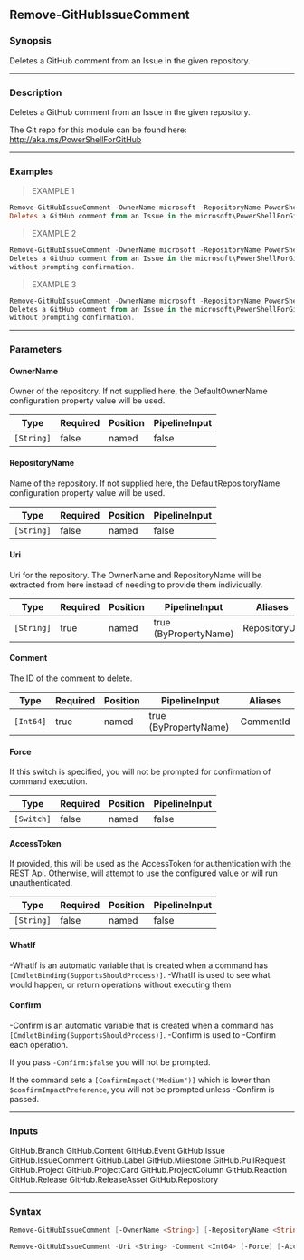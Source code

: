 Remove-GitHubIssueComment
-------------------------

### Synopsis
Deletes a GitHub comment from an Issue in the given repository.

---

### Description

Deletes a GitHub comment from an Issue in the given repository.

The Git repo for this module can be found here: http://aka.ms/PowerShellForGitHub

---

### Examples
> EXAMPLE 1

```PowerShell
Remove-GitHubIssueComment -OwnerName microsoft -RepositoryName PowerShellForGitHub -Comment 1
Deletes a GitHub comment from an Issue in the microsoft\PowerShellForGitHub project.
```
> EXAMPLE 2

```PowerShell
Remove-GitHubIssueComment -OwnerName microsoft -RepositoryName PowerShellForGitHub -Comment 1 -Confirm:$false
Deletes a Github comment from an Issue in the microsoft\PowerShellForGitHub project
without prompting confirmation.
```
> EXAMPLE 3

```PowerShell
Remove-GitHubIssueComment -OwnerName microsoft -RepositoryName PowerShellForGitHub -Comment 1 -Force
Deletes a GitHub comment from an Issue in the microsoft\PowerShellForGitHub project
without prompting confirmation.
```

---

### Parameters
#### **OwnerName**
Owner of the repository.
If not supplied here, the DefaultOwnerName configuration property value will be used.

|Type      |Required|Position|PipelineInput|
|----------|--------|--------|-------------|
|`[String]`|false   |named   |false        |

#### **RepositoryName**
Name of the repository.
If not supplied here, the DefaultRepositoryName configuration property value will be used.

|Type      |Required|Position|PipelineInput|
|----------|--------|--------|-------------|
|`[String]`|false   |named   |false        |

#### **Uri**
Uri for the repository.
The OwnerName and RepositoryName will be extracted from here instead of needing to provide
them individually.

|Type      |Required|Position|PipelineInput        |Aliases      |
|----------|--------|--------|---------------------|-------------|
|`[String]`|true    |named   |true (ByPropertyName)|RepositoryUrl|

#### **Comment**
The ID of the comment to delete.

|Type     |Required|Position|PipelineInput        |Aliases  |
|---------|--------|--------|---------------------|---------|
|`[Int64]`|true    |named   |true (ByPropertyName)|CommentId|

#### **Force**
If this switch is specified, you will not be prompted for confirmation of command execution.

|Type      |Required|Position|PipelineInput|
|----------|--------|--------|-------------|
|`[Switch]`|false   |named   |false        |

#### **AccessToken**
If provided, this will be used as the AccessToken for authentication with the
REST Api.  Otherwise, will attempt to use the configured value or will run unauthenticated.

|Type      |Required|Position|PipelineInput|
|----------|--------|--------|-------------|
|`[String]`|false   |named   |false        |

#### **WhatIf**
-WhatIf is an automatic variable that is created when a command has ```[CmdletBinding(SupportsShouldProcess)]```.
-WhatIf is used to see what would happen, or return operations without executing them
#### **Confirm**
-Confirm is an automatic variable that is created when a command has ```[CmdletBinding(SupportsShouldProcess)]```.
-Confirm is used to -Confirm each operation.

If you pass ```-Confirm:$false``` you will not be prompted.

If the command sets a ```[ConfirmImpact("Medium")]``` which is lower than ```$confirmImpactPreference```, you will not be prompted unless -Confirm is passed.

---

### Inputs
GitHub.Branch
GitHub.Content
GitHub.Event
GitHub.Issue
GitHub.IssueComment
GitHub.Label
GitHub.Milestone
GitHub.PullRequest
GitHub.Project
GitHub.ProjectCard
GitHub.ProjectColumn
GitHub.Reaction
GitHub.Release
GitHub.ReleaseAsset
GitHub.Repository

---

### Syntax
```PowerShell
Remove-GitHubIssueComment [-OwnerName <String>] [-RepositoryName <String>] -Comment <Int64> [-Force] [-AccessToken <String>] [-WhatIf] [-Confirm] [<CommonParameters>]
```
```PowerShell
Remove-GitHubIssueComment -Uri <String> -Comment <Int64> [-Force] [-AccessToken <String>] [-WhatIf] [-Confirm] [<CommonParameters>]
```
